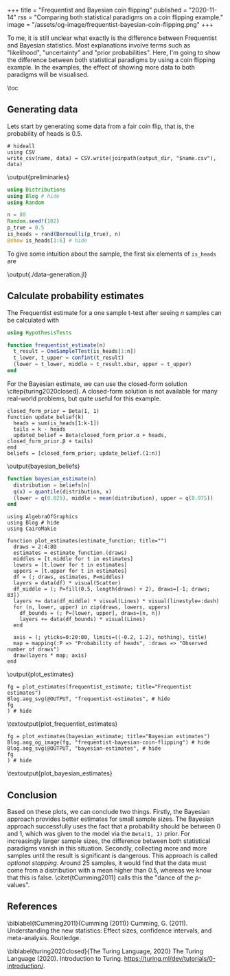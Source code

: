 +++
title = "Frequentist and Bayesian coin flipping"
published = "2020-11-14"
rss = "Comparing both statistical paradigms on a coin flipping example."
image = "/assets/og-image/frequentist-bayesian-coin-flipping.png"
+++

To me, it is still unclear what exactly is the difference between Frequentist and Bayesian statistics.
Most explanations involve terms such as "likelihood", "uncertainty" and "prior probabilities".
Here, I'm going to show the difference between both statistical paradigms by using a coin flipping example.
In the examples, the effect of showing more data to both paradigms will be visualised.

\toc

## Generating data

Lets start by generating some data from a fair coin flip, that is, the probability of heads is 0.5.

```julia:preliminaries
# hideall
using CSV
write_csv(name, data) = CSV.write(joinpath(output_dir, "$name.csv"), data)
```
\output{preliminaries}

```julia:./data-generation.jl
using Distributions
using Blog # hide
using Random

n = 80
Random.seed!(102)
p_true = 0.5
is_heads = rand(Bernoulli(p_true), n)
@show is_heads[1:6] # hide
```

To give some intuition about the sample, the first six elements of `is_heads` are

\output{./data-generation.jl}

## Calculate probability estimates

The Frequentist estimate for a one sample t-test after seeing $n$ samples can be calculated with

```julia:./frequentist_estimate.jl
using HypothesisTests

function frequentist_estimate(n)
  t_result = OneSampleTTest(is_heads[1:n])
  t_lower, t_upper = confint(t_result)
  (lower = t_lower, middle = t_result.xbar, upper = t_upper)
end
```

For the Bayesian estimate, we can use the closed-form solution \citep{turing2020closed}.
A closed-form solution is not available for many real-world problems, but quite useful for this example.

```julia:bayesian_beliefs
closed_form_prior = Beta(1, 1)
function update_belief(k)
  heads = sum(is_heads[1:k-1])
  tails = k - heads
  updated_belief = Beta(closed_form_prior.α + heads, closed_form_prior.β + tails)
end
beliefs = [closed_form_prior; update_belief.(1:n)]
```
\output{bayesian_beliefs}

```julia:/bayesian_estimate.jl
function bayesian_estimate(n)
  distribution = beliefs[n]
  q(x) = quantile(distribution, x)
  (lower = q(0.025), middle = mean(distribution), upper = q(0.975))
end
```

```julia:plot_estimates
using AlgebraOfGraphics
using Blog # hide
using CairoMakie

function plot_estimates(estimate_function; title="")
  draws = 2:4:80
  estimates = estimate_function.(draws)
  middles = [t.middle for t in estimates]
  lowers = [t.lower for t in estimates]
  uppers = [t.upper for t in estimates]
  df = (; draws, estimates, P=middles)
  layers = data(df) * visual(Scatter)
  df_middle = (; P=fill(0.5, length(draws) + 2), draws=[-1; draws; 83])
  layers += data(df_middle) * visual(Lines) * visual(linestyle=:dash)
  for (n, lower, upper) in zip(draws, lowers, uppers)
    df_bounds = (; P=[lower, upper], draws=[n, n])
    layers += data(df_bounds) * visual(Lines)
  end

  axis = (; yticks=0:20:80, limits=((-0.2, 1.2), nothing), title)
  map = mapping(:P => "Probability of heads", :draws => "Observed number of draws")
  draw(layers * map; axis)
end
```
\output{plot_estimates}

```julia:plot_frequentist_estimates
fg = plot_estimates(frequentist_estimate; title="Frequentist estimates")
Blog.aog_svg(@OUTPUT, "frequentist-estimates", # hide
fg
) # hide
```
\textoutput{plot_frequentist_estimates}

```julia:plot_bayesian_estimates
fg = plot_estimates(bayesian_estimate; title="Bayesian estimates")
Blog.aog_og_image(fg, "frequentist-bayesian-coin-flipping") # hide
Blog.aog_svg(@OUTPUT, "bayesian-estimates", # hide
fg
) # hide
```
\textoutput{plot_bayesian_estimates}

## Conclusion

Based on these plots, we can conclude two things.
Firstly, the Bayesian approach provides better estimates for small sample sizes.
The Bayesian approach successfully uses the fact that a probability should be between 0 and 1, which was given to the model via the `Beta(1, 1)` prior.
For increasingly larger sample sizes, the difference between both statistical paradigms vanish in this situation.
Secondly, collecting more and more samples until the result is significant is dangerous.
This approach is called *optional stopping*.
Around 25 samples, it would find that the data must come from a distribution with a mean higher than 0.5, whereas we know that this is false.
\citet{tCumming2011} calls this the "dance of the $p$-values".

## References
\biblabel{tCumming2011}{Cumming (2011)}
Cumming, G. (2011).
Understanding the new statistics: Effect sizes, confidence intervals, and meta-analysis. 
Routledge.

\biblabel{turing2020closed}{The Turing Language, 2020}
The Turing Language (2020).
Introduction to Turing.
<https://turing.ml/dev/tutorials/0-introduction/>.
